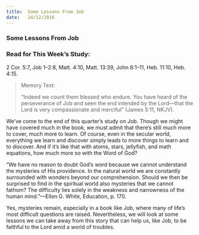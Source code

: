 ```yaml
---
title:  Some Lessons From Job
date:   24/12/2016
---
```


### Some Lessons From Job

### Read for This Week’s Study:
2 Cor. 5:7, Job 1–2:8, Matt. 4:10, Matt. 13:39, John 8:1–11, Heb. 11:10, Heb. 4:15.

> <p>Memory Text:</p>
> “Indeed we count them blessed who endure. You have heard of the perseverance of Job and seen the end intended by the Lord—that the Lord is very compassionate and merciful” (James 5:11, NKJV). 

We’ve come to the end of this quarter’s study on Job. Though we might have covered much in the book, we must admit that there’s still much more to cover, much more to learn. Of course, even in the secular world, everything we learn and discover simply leads to more things to learn and to discover. And if it’s like that with atoms, stars, jellyfish, and math equations, how much more so with the Word of God?

“We have no reason to doubt God’s word because we cannot understand the mysteries of His providence. In the natural world we are constantly surrounded with wonders beyond our comprehension. Should we then be surprised to find in the spiritual world also mysteries that we cannot fathom? The difficulty lies solely in the weakness and narrowness of the human mind.”—Ellen G. White, Education, p. 170. 

Yes, mysteries remain, especially in a book like Job, where many of life’s most difficult questions are raised. Nevertheless, we will look at some lessons we can take away from this story that can help us, like Job, to be faithful to the Lord amid a world of troubles.